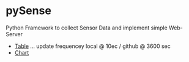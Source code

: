 # pySense
Python Framework to collect Sensor Data and implement simple Web-Server
- [Table](http://htmlpreview.github.io/?https://github.com/ldpgh/pySense/blob/master/Funksensoren_Table_icon.html) ... update frequencey local @ 10ec / github @ 3600 sec
- [Chart](http://htmlpreview.github.io/?https://github.com/ldpgh/pySense/blob/master/Funksensoren_Charts_icon.html)

